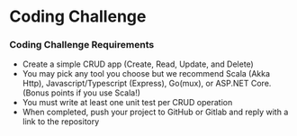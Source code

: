 # Coding Challenge

### Coding Challenge Requirements

- Create a simple CRUD app (Create, Read, Update, and Delete)
- You may pick any tool you choose but we recommend Scala (Akka Http), Javascript/Typescript (Express), Go(mux), or ASP.NET Core. (Bonus points if you use Scala!)
- You must write at least one unit test per CRUD operation
- When completed, push your project to GitHub or Gitlab and reply with a link to the repository
